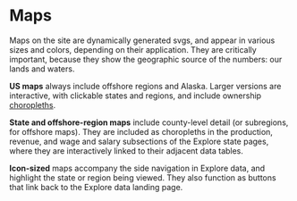 # Maps

Maps on the site are dynamically generated svgs, and appear in various sizes and colors, depending on their application. They are critically important, because they show the geographic source of the numbers: our lands and waters.

**US maps** always include offshore regions and Alaska. Larger versions are interactive, with clickable states and regions, and include ownership [choropleths](https://en.wikipedia.org/wiki/Choropleth_map).

 **State and offshore-region maps** include county-level detail (or subregions, for offshore maps). They are included as choropleths in the production, revenue, and wage and salary subsections of the Explore state pages, where they are interactively linked to their adjacent data tables.

 **Icon-sized** maps accompany the side navigation in Explore data, and highlight the state or region being viewed. They also function as buttons that link back to the Explore data landing page.
